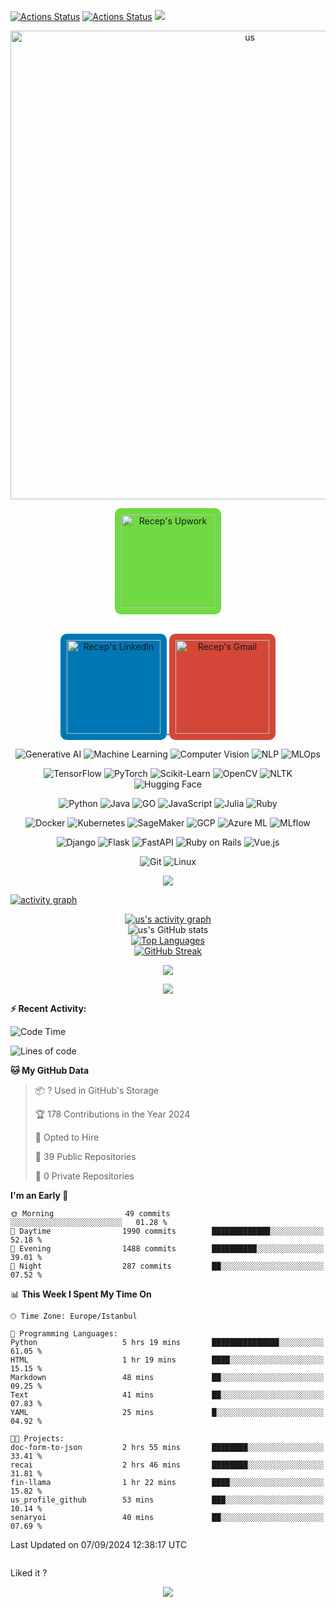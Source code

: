 [![Actions Status](https://github.com/us/us/workflows/wakatime-stats/badge.svg)](https://github.com/us/us/actions)
[![Actions Status](https://github.com/us/us/workflows/update-gh-activity/badge.svg)](https://github.com/us/us/actions)
![](https://visitor-badge.glitch.me/badge?page_id=us.us)
<p align="center">
  <img src="https://socialify.git.ci/us/us/image?font=Source%20Code%20Pro&&name=1&pattern=Plus&theme=Dark" alt="us" width="750" height="750" />
</p>
<p align="center">
  </a>
  <a href="https://www.upwork.com/freelancers/~01b6b5e5b6c1234567">
    <img alt="Recep's Upwork" width="150px" src="https://pics.freeicons.io/uploads/icons/png/21107336441552037048-512.png" style="background-color:#6fda44; padding:10px; border-radius:10px;" />
  </a>
</p>
<p align="center">
  <br/>
  <a href="https://www.linkedin.com/in/recepahmetsaritekin">
    <img alt="Recep's LinkedIn" width="150px" src="https://upload.wikimedia.org/wikipedia/commons/c/ca/LinkedIn_logo_initials.png" style="background-color:#0077B5; padding:10px; border-radius:10px;" />

  <a href="mailto:rahmetsaritekin@gmail.com">
    <img alt="Recep's Gmail" width="150px" src="https://upload.wikimedia.org/wikipedia/commons/4/4e/Gmail_Icon.png" style="background-color:#D44638; padding:10px; border-radius:10px;" />
  </a>
  <br/>
</p>

<p align="center">
  <img alt="Generative AI" src="https://img.shields.io/badge/Generative%20AI-FF5733?style=for-the-badge&logo=artstation&logoColor=white" />
  <img alt="Machine Learning" src="https://img.shields.io/badge/Machine%20Learning-4CAF50?style=for-the-badge&logo=python&logoColor=white" />
  <img alt="Computer Vision" src="https://img.shields.io/badge/Computer%20Vision-2196F3?style=for-the-badge&logo=opencv&logoColor=white" />
  <img alt="NLP" src="https://img.shields.io/badge/NLP-9C27B0?style=for-the-badge&logo=natural-language-processing&logoColor=white" />
  <img alt="MLOps" src="https://img.shields.io/badge/MLOps-FF9800?style=for-the-badge&logo=docker&logoColor=white" />
</p>
<p align="center">
  <img alt="TensorFlow" src="https://img.shields.io/badge/TensorFlow-FF6F00?style=for-the-badge&logo=tensorflow&logoColor=white" />
  <img alt="PyTorch" src="https://img.shields.io/badge/PyTorch-EE4C2C?style=for-the-badge&logo=pytorch&logoColor=white" />
  <img alt="Scikit-Learn" src="https://img.shields.io/badge/Scikit%20Learn-F7931E?style=for-the-badge&logo=scikit-learn&logoColor=white" />
  <img alt="OpenCV" src="https://img.shields.io/badge/OpenCV-5C3EE8?style=for-the-badge&logo=opencv&logoColor=white" />
  <img alt="NLTK" src="https://img.shields.io/badge/NLTK-FF7F50?style=for-the-badge&logo=nltk&logoColor=white" />
  <img alt="Hugging Face" src="https://img.shields.io/badge/Hugging%20Face-FFDBA9?style=for-the-badge&logo=hugging-face&logoColor=black" />
</p>
<p align="center">
  <img alt="Python" src="https://img.shields.io/badge/Python-3776AB?style=for-the-badge&logo=python&logoColor=white" />
  <img alt="Java" src="https://img.shields.io/badge/Java-007396?style=for-the-badge&logo=java&logoColor=white" />
  <img alt="GO" src="https://img.shields.io/badge/Go-00ADD8?style=for-the-badge&logo=go&logoColor=white" />
  <img alt="JavaScript" src="https://img.shields.io/badge/JavaScript-F7DF1E?style=for-the-badge&logo=javascript&logoColor=black" />
  <img alt="Julia" src="https://img.shields.io/badge/Julia-9558B2?style=for-the-badge&logo=julia&logoColor=white" />
  <img alt="Ruby" src="https://img.shields.io/badge/Ruby-CC342D?style=for-the-badge&logo=ruby&logoColor=white" />
</p>
<p align="center">
  <img alt="Docker" src="https://img.shields.io/badge/Docker-46a2f1?style=for-the-badge&logo=docker&logoColor=white" />
  <img alt="Kubernetes" src="https://img.shields.io/badge/Kubernetes-326CE5?style=for-the-badge&logo=kubernetes&logoColor=white" />
  <img alt="SageMaker" src="https://img.shields.io/badge/SageMaker-232F3E?style=for-the-badge&logo=amazon-aws&logoColor=white" />
  <img alt="GCP" src="https://img.shields.io/badge/GCP-4285F4?style=for-the-badge&logo=google-cloud&logoColor=white" />
  <img alt="Azure ML" src="https://img.shields.io/badge/Azure%20ML-0078D4?style=for-the-badge&logo=microsoft-azure&logoColor=white" />
  <img alt="MLflow" src="https://img.shields.io/badge/MLflow-0194E2?style=for-the-badge&logo=mlflow&logoColor=white" />
</p>
<p align="center">
  <img alt="Django" src="https://img.shields.io/badge/Django-092E20?style=for-the-badge&logo=django&logoColor=white" />
  <img alt="Flask" src="https://img.shields.io/badge/Flask-000000?style=for-the-badge&logo=flask&logoColor=white" />
  <img alt="FastAPI" src="https://img.shields.io/badge/FastAPI-009688?style=for-the-badge&logo=fastapi&logoColor=white" />
  <img alt="Ruby on Rails" src="https://img.shields.io/badge/Ruby%20on%20Rails-CC0000?style=for-the-badge&logo=ruby-on-rails&logoColor=white" />
  <img alt="Vue.js" src="https://img.shields.io/badge/Vue.js-4FC08D?style=for-the-badge&logo=vue.js&logoColor=white" />
</p>
<p align="center">
  <img alt="Git" src="https://img.shields.io/badge/Git-F05032?style=for-the-badge&logo=git&logoColor=white" />
  <img alt="Linux" src="https://img.shields.io/badge/Linux-FCC624?style=for-the-badge&logo=linux&logoColor=black" />
</p>
<p align="center">
  <img alig src="https://github-profile-trophy.vercel.app/?username=us&theme=onedark&column=-1" />
</p>

[![activity graph](https://github-readme-activity-graph.vercel.app/graph?username=us&theme=github-dark-dimmed&custom_title=us%20Activity%20Graph&hide_border=true)](https://github.com/ashutosh00710/github-readme-activity-graph)


<p align="center">
  <a href="https://github.com/ashutosh00710/github-readme-activity-graph">
    <img alt="us's activity graph" src="https://github-readme-activity-graph.vercel.app/graph?username=us&theme=github-dark-dimmed&custom_title=us%20Activity%20Graph&hide_border=true" />
  </a>
  <br/>
  <img alt="us's GitHub stats" src="https://github-readme-stats.vercel.app/api?username=us&show_icons=true&title_color=ffc857&icon_color=8ac926&text_color=daf7dc&bg_color=151515&hide=issues&count_private=true&include_all_commits=true" />
  <br/>
  <a href="https://github.com/anuraghazra/github-readme-stats">
    <img alt="Top Languages" src="https://github-readme-stats.vercel.app/api/top-langs/?username=us&layout=compact&text_color=daf7dc&bg_color=151515&hide=css,html,php" />
  </a>
  <br/>
  <a href="https://git.io/streak-stats">
    <img alt="GitHub Streak" src="https://github-readme-streak-stats.herokuapp.com/?user=us&theme=dark" />
  </a>
</p>


<p align="center">
  <img src="https://spotify-github-profile.kittinanx.com/api/view?uid=g1ms5i2iyvgx9ilnwmygth5xq&cover_image=true&theme=default&show_offline=false&background_color=121212&interchange=false&bar_color=53b14f&bar_color_cover=false">
</p>

<p align="center">
  <img src="https://spotify-recently-played-readme.vercel.app/api?user=g1ms5i2iyvgx9ilnwmygth5xq">
</p>


**:zap: Recent Activity:**

<!--START_SECTION:activity-->

<!--END_SECTION:activity-->

<!--START_SECTION:waka-->
![Code Time](http://img.shields.io/badge/Code%20Time-8%20hrs%2050%20mins-blue)

![Lines of code](https://img.shields.io/badge/From%20Hello%20World%20I%27ve%20Written-2.4%20million%20lines%20of%20code-blue)

**🐱 My GitHub Data** 

> 📦 ? Used in GitHub's Storage 
 > 
> 🏆 178 Contributions in the Year 2024
 > 
> 💼 Opted to Hire
 > 
> 📜 39 Public Repositories 
 > 
> 🔑 0 Private Repositories 
 > 
**I'm an Early 🐤** 

```text
🌞 Morning                49 commits          ░░░░░░░░░░░░░░░░░░░░░░░░░   01.28 % 
🌆 Daytime                1990 commits        █████████████░░░░░░░░░░░░   52.18 % 
🌃 Evening                1488 commits        ██████████░░░░░░░░░░░░░░░   39.01 % 
🌙 Night                  287 commits         ██░░░░░░░░░░░░░░░░░░░░░░░   07.52 % 
```


📊 **This Week I Spent My Time On** 

```text
🕑︎ Time Zone: Europe/Istanbul

💬 Programming Languages: 
Python                   5 hrs 19 mins       ███████████████░░░░░░░░░░   61.05 % 
HTML                     1 hr 19 mins        ████░░░░░░░░░░░░░░░░░░░░░   15.15 % 
Markdown                 48 mins             ██░░░░░░░░░░░░░░░░░░░░░░░   09.25 % 
Text                     41 mins             ██░░░░░░░░░░░░░░░░░░░░░░░   07.83 % 
YAML                     25 mins             █░░░░░░░░░░░░░░░░░░░░░░░░   04.92 % 

🐱‍💻 Projects: 
doc-form-to-json         2 hrs 55 mins       ████████░░░░░░░░░░░░░░░░░   33.41 % 
recai                    2 hrs 46 mins       ████████░░░░░░░░░░░░░░░░░   31.81 % 
fin-llama                1 hr 22 mins        ████░░░░░░░░░░░░░░░░░░░░░   15.82 % 
us_profile_github        53 mins             ███░░░░░░░░░░░░░░░░░░░░░░   10.14 % 
senaryoi                 40 mins             ██░░░░░░░░░░░░░░░░░░░░░░░   07.69 % 
```


 Last Updated on 07/09/2024 12:38:17 UTC
<!--END_SECTION:waka-->

<!--START_SECTION:waka-simple-->

```text

```

<!--END_SECTION:waka-simple-->

Liked it ?

<p align="center">
  <img src="https://capsule-render.vercel.app/api?type=waving&color=gradient&height=60&section=footer"/>
</p>
